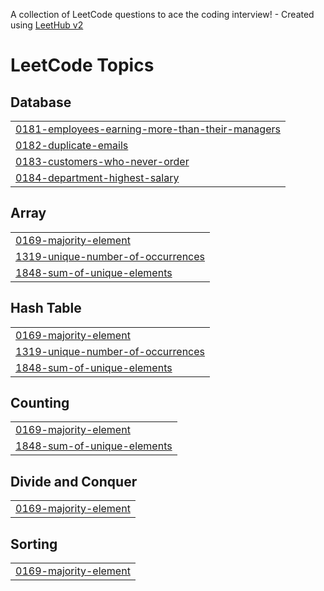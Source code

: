 A collection of LeetCode questions to ace the coding interview! - Created using [LeetHub v2](https://github.com/arunbhardwaj/LeetHub-2.0)
<!---LeetCode Topics Start-->
# LeetCode Topics
## Database
|  |
| ------- |
| [0181-employees-earning-more-than-their-managers](https://github.com/Rishab-xo/leetcode-problems/tree/master/0181-employees-earning-more-than-their-managers) |
| [0182-duplicate-emails](https://github.com/Rishab-xo/leetcode-problems/tree/master/0182-duplicate-emails) |
| [0183-customers-who-never-order](https://github.com/Rishab-xo/leetcode-problems/tree/master/0183-customers-who-never-order) |
| [0184-department-highest-salary](https://github.com/Rishab-xo/leetcode-problems/tree/master/0184-department-highest-salary) |
## Array
|  |
| ------- |
| [0169-majority-element](https://github.com/Rishab-xo/leetcode-problems/tree/master/0169-majority-element) |
| [1319-unique-number-of-occurrences](https://github.com/Rishab-xo/leetcode-problems/tree/master/1319-unique-number-of-occurrences) |
| [1848-sum-of-unique-elements](https://github.com/Rishab-xo/leetcode-problems/tree/master/1848-sum-of-unique-elements) |
## Hash Table
|  |
| ------- |
| [0169-majority-element](https://github.com/Rishab-xo/leetcode-problems/tree/master/0169-majority-element) |
| [1319-unique-number-of-occurrences](https://github.com/Rishab-xo/leetcode-problems/tree/master/1319-unique-number-of-occurrences) |
| [1848-sum-of-unique-elements](https://github.com/Rishab-xo/leetcode-problems/tree/master/1848-sum-of-unique-elements) |
## Counting
|  |
| ------- |
| [0169-majority-element](https://github.com/Rishab-xo/leetcode-problems/tree/master/0169-majority-element) |
| [1848-sum-of-unique-elements](https://github.com/Rishab-xo/leetcode-problems/tree/master/1848-sum-of-unique-elements) |
## Divide and Conquer
|  |
| ------- |
| [0169-majority-element](https://github.com/Rishab-xo/leetcode-problems/tree/master/0169-majority-element) |
## Sorting
|  |
| ------- |
| [0169-majority-element](https://github.com/Rishab-xo/leetcode-problems/tree/master/0169-majority-element) |
<!---LeetCode Topics End-->